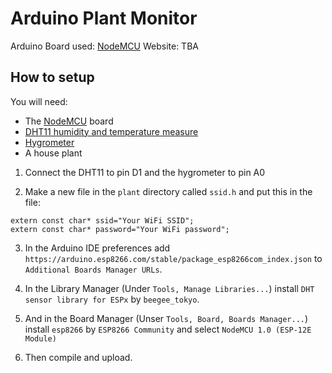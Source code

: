 # Arduino Plant Monitor

Arduino Board used: [NodeMCU](https://www.amazon.com/gp/product/B081CSJV2V/ref=ppx_yo_dt_b_asin_title_o00_s00?ie=UTF8&psc=1)
Website: TBA

## How to setup
You will need:
- The [NodeMCU](https://www.amazon.com/gp/product/B081CSJV2V/ref=ppx_yo_dt_b_asin_title_o00_s00?ie=UTF8&psc=1) board
- [DHT11 humidity and temperature measure](https://www.amazon.com/dp/B01DKC2GQ0?tag=duckduckgo-ffab-20&linkCode=osi&th=1&psc=1)
- [Hygrometer](https://www.amazon.com/Cylewet-Moisture-Humidity-Detection-2-36inches/dp/B01N7NA3HP/ref=sr_1_12?dchild=1&keywords=arduino+soil+moisture+sensor&qid=1591502485&sr=8-12)
- A house plant

1. Connect the DHT11 to pin D1 and the hygrometer to pin A0

2. Make a new file in the `plant` directory called `ssid.h` and put this in the file:
```
extern const char* ssid="Your WiFi SSID";
extern const char* password="Your WiFi password";
```

3. In the Arduino IDE preferences add `https://arduino.esp8266.com/stable/package_esp8266com_index.json` to `Additional Boards Manager URLs`.
4. In the Library Manager (Under `Tools, Manage Libraries...`) install `DHT sensor library for ESPx` by `beegee_tokyo`.
5. And in the Board Manager (Unser `Tools, Board, Boards Manager...`) install `esp8266` by `ESP8266 Community` and select `NodeMCU 1.0 (ESP-12E Module)`

6. Then compile and upload.
